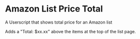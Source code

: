 # Amazon List Price Total

A Userscript that shows total price for an Amazon list

Adds a "Total: $xx.xx" above the items at the top of the list page.
